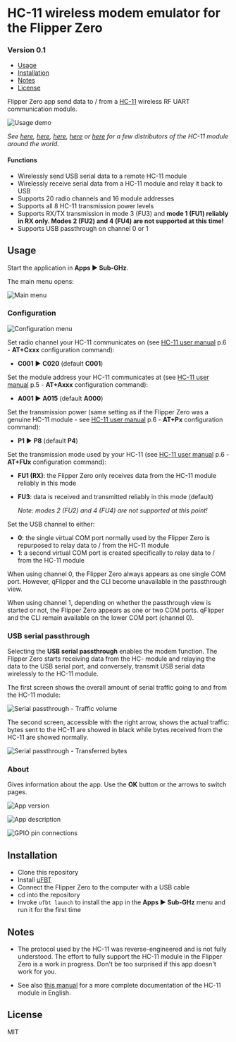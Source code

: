# HC-11 wireless modem emulator for the Flipper Zero
### Version 0.1

* [Usage](#Usage)
* [Installation](#Installation)
* [Notes](#Notes)
* [License](#License)

Flipper Zero app send data to / from a [HC-11](https://www.hc01.com/goods/640e91920be12d0114404c98) wireless RF UART communication module.

![Usage demo](screenshots/demo.gif)

*See [here](https://www.elecrow.com/434mhz-serial-rf-module-hc11-140m-p-873.html), [here](https://hobbycomponents.com/wired-wireless/513-hc-11-433mhz-wireless-serial-module), [here](https://elektronik-lavpris.dk/p134115/modu0054-hc-11-433mhz-wireless-serial-module/), [here](https://invize.se/produkt/radiomodul-hc11/) or [here](https://littlebirdelectronics.com.au/products/434mhz-serial-rf-module-hc-11-1-40m) for a few distributors of the HC-11 module around the world.*



#### Functions

- Wirelessly send USB serial data to a remote HC-11 module
- Wirelessly receive serial data from a HC-11 module and relay it back to USB
- Supports 20 radio channels and 16 module addresses
- Supports all 8 HC-11 transmission power levels
- Supports RX/TX transmission in mode 3 (FU3) and **mode 1 (FU1) reliably in RX only. Modes 2 (FU2) and 4 (FU4) are not supported at this time!**
- Supports USB passthrough on channel 0 or 1



## Usage

Start the application in **Apps ▶ Sub-GHz**.

The main menu opens:

![Main menu](screenshots/1-main_menu.png)


### Configuration

![Configuration menu](screenshots/2-configuration_menu.png)

Set radio channel your HC-11 communicates on (see [HC-11 user manual](https://www.hc01.com/downloads/HC-11%20english%20datasheet.pdf) p.6 - **AT+Cxxx** configuration command):

- **C001** ▶ **C020** (default **C001**)

Set the module address your HC-11 communicates at (see [HC-11 user manual](https://www.hc01.com/downloads/HC-11%20english%20datasheet.pdf) p.5 - **AT+Axxx** configuration command):

- **A001** ▶ **A015** (default **A000**)

Set the transmission power (same setting as if the Flipper Zero was a genuine HC-11 module - see [HC-11 user manual](https://www.hc01.com/downloads/HC-11%20english%20datasheet.pdf) p.6 - **AT+Px** configuration command):

- **P1** ▶ **P8** (default **P4**)

Set the transmission mode used by your HC-11 (see [HC-11 user manual](https://www.hc01.com/downloads/HC-11%20english%20datasheet.pdf) p.6 - **AT+FUx** configuration command):

- **FU1 (RX)**: the Flipper Zero only receives data from the HC-11 module reliably in this mode
- **FU3**: data is received and transmitted reliably in this mode (default)

  *Note: modes 2 (FU2) and 4 (FU4) are not supported at this point!*

Set the USB channel to either:

- **0**: the single virtual COM port normally used by the Flipper Zero is repurposed to relay data to / from the HC-11 module
- **1**: a second virtual COM port is created specifically to relay data to / from the HC-11 module

When using channel 0, the Flipper Zero always appears as one single COM port. However, qFlipper and the CLI become unavailable in the passthrough view.

When using channel 1, depending on whether the passthrough view is started or not, the Flipper Zero appears as one or two COM ports. qFlipper and the CLI remain available on the lower COM port (channel 0).



### USB serial passthrough

Selecting the **USB serial passthrough** enables the modem function. The Flipper Zero starts receiving data from the HC- module and relaying the data to the USB serial port, and conversely, transmit USB serial data wirelessly to the HC-11 module.

The first screen shows the overall amount of serial traffic going to and from the HC-11 module:

![Serial passthrough - Traffic volume](screenshots/3-usb_serial_passthrough1.png)

The second screen, accessible with the right arrow, shows the actual traffic: bytes sent to the HC-11 are showed in black while bytes received from the HC-11 are showed normally.

![Serial passthrough - Transferred bytes](screenshots/4-usb_serial_passthrough2.png)



### About

Gives information about the app. Use the **OK** button or the arrows to switch pages.

![App version](screenshots/5-splash_version.png)

![App description](screenshots/6-app_description.png)

![GPIO pin connections](screenshots/7-warning.png)



## Installation

- Clone this repository
- Install [uFBT](https://github.com/flipperdevices/flipperzero-ufbt)
- Connect the Flipper Zero to the computer with a USB cable
- cd into the repository
- Invoke `ufbt launch` to install the app in the **Apps ▶ Sub-GHz** menu and run it for the first time



## Notes

- The protocol used by the HC-11 was reverse-engineered and is not fully understood. The effort to fully support the HC-11 module in the Flipper Zero is a work in progress. Don't be too surprised if this app doesn't work for you.

- See also [this manual](https://www.elecrow.com/download/HC-11.pdf) for a more complete documentation of the HC-11 module in English.


## License

MIT
